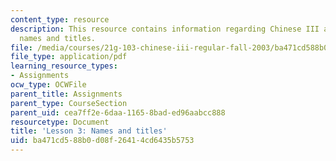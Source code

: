 ```yaml
---
content_type: resource
description: This resource contains information regarding Chinese III assignments,
  names and titles.
file: /media/courses/21g-103-chinese-iii-regular-fall-2003/ba471cd588b0d08f26414cd6435b5753_MIT21G_103F03_lesson3.pdf
file_type: application/pdf
learning_resource_types:
- Assignments
ocw_type: OCWFile
parent_title: Assignments
parent_type: CourseSection
parent_uid: cea7ff2e-6daa-1165-8bad-ed96aabcc888
resourcetype: Document
title: 'Lesson 3: Names and titles'
uid: ba471cd5-88b0-d08f-2641-4cd6435b5753
---
```

